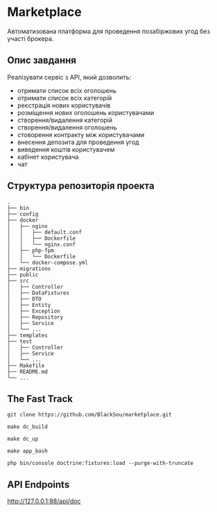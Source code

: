 # Marketplace
Автоматизована платформа для проведення позабіржових угод без участі брокера.

## Опис завдання
Реалізувати сервіс з АРІ, який дозволить:
- отримати список всіх оголошень
- отримати список всіх категорій
- реєстрація нових користувачів
- розміщення нових оголошень користувачами
- створення/видалення категорій
- створення/видалення оголошень
- стоворення контракту між користувачами
- внесення депозита для проведення угод
- виведення коштів користувачем
- кабінет користувача
- чат

## Структура репозиторія проекта
```
.
├── bin
├── config
├── docker
│   ├── nginx
│   │   ├── default.conf
│   │   ├── Dockerfile
│   │   └── nginx.conf
│   ├── php-fpm
│   │   └── Dockerfile
│   └── docker-compose.yml
├── migrations
├── public
├── src
│   ├── Controller
│   ├── DataFixtures
│   ├── DTO
│   ├── Entity
│   ├── Exception
│   ├── Repository
│   ├── Service
│   └── ...
├── templates
├── test
│   ├── Controller
│   ├── Service
│   └── ...
├── Makefile
├── README.md
└── ...
```

## The Fast Track
```
git clone https://github.com/BlackSou/marketplace.git
```
```
make dc_build
```
```
make dc_up
```
```
make app_bash
```
```
php bin/console doctrine:fixtures:load --purge-with-truncate
```
## API Endpoints
http://127.0.0.1:88/api/doc
